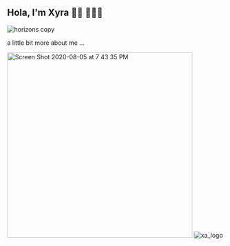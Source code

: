 ## Hola, I'm Xyra 👋🏽 👩🏻‍💻


![horizons copy](https://user-images.githubusercontent.com/65522080/89479319-8071df00-d760-11ea-944f-befdd037d69f.png)

a little bit more about me ... 

<img width="430" alt="Screen Shot 2020-08-05 at 7 43 35 PM" src="https://user-images.githubusercontent.com/65522080/89474687-51ee0700-d754-11ea-981d-c2965c332c05.png"> ![xa_logo](https://user-images.githubusercontent.com/65522080/89483160-64267000-d769-11ea-8c5b-3502cef5ecbb.png)


